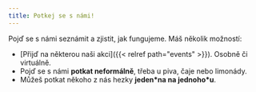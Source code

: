 ```yaml
---
title: Potkej se s námi!
---
```

Pojď se s námi seznámit a zjistit, jak fungujeme. Máš několik možností:
* [Přijď na některou naši akci]({{< relref path="events" >}}). Osobně či virtuálně.
* Pojď se s námi **potkat neformálně**, třeba u piva, čaje nebo limonády.
* Můžeš potkat někoho z nás hezky **jeden\*na na jednoho\*u**.
